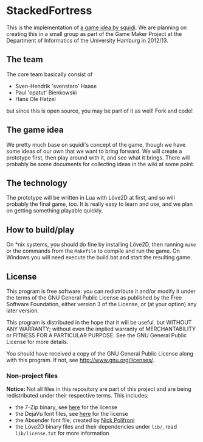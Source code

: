 # StackedFortress

This is the implementation of [a game idea by squidi](http://www.squidi.net/three/entry.php?id=67). We are planning on creating this in a small group as part of the Game Maker Project at the Department of Informatics of the University Hamburg in 2012/13.

## The team

The core team basically consist of

- Sven-Hendrik 'svenstaro' Haase
- Paul 'opatut' Bienkowski
- Hans Ole Hatzel

but since this is open source, you may be part of it as well! Fork and code!

## The game idea

We pretty much base on squidi's concept of the game, though we have some ideas of our own that we want to bring forward. We will create a prototype first, then play around with it, and see what it brings. There will probably be some documents for collecting ideas in the wiki at some point.

## The technology

The prototype will be written in Lua with Löve2D at first, and so will probably the final game, too. It is really easy to learn and use, and we plan on getting something playable quickly.

## How to build/play

On \*nix systems, you should do fine by installing Löve2D, then running `make` or the commands from the `Makefile` to compile and run the game. On Windows you will need execute the build.bat and start the resulting game.

## License

This program is free software: you can redistribute it and/or modify it under the terms of the GNU General Public License as published by the Free Software Foundation, either version 3 of the License, or (at your option) any later version.

This program is distributed in the hope that it will be useful, but WITHOUT ANY WARRANTY; without even the implied warranty of MERCHANTABILITY or FITNESS FOR A PARTICULAR PURPOSE.  See the GNU General Public License for more details.

You should have received a copy of the GNU General Public License along with this program. If not, see http://www.gnu.org/licenses/.

### Non-project files

**Notice:** Not all files in this repository are part of this project and are being redistributed under their respective terms. This includes:

- the 7-Zip binary, see [here](http://www.7-zip.org/license.txt) for the license
- the DejaVu font files, see [here](http://dejavu-fonts.org/wiki/License) for the license
- the Absender font file, created by [Nick Polifroni](http://www.remedy667.com/)
- the Löve2D binary files and their dependencies under `lib/`, read `lib/license.txt` for more information
